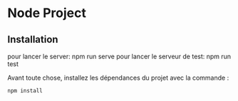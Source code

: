 # Node Project

## Installation

pour lancer le server: npm  run serve
pour lancer le serveur de test: npm  run test


Avant toute chose, installez les dépendances du projet avec la commande :

```bash
npm install
